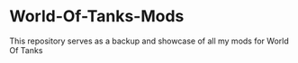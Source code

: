 # World-Of-Tanks-Mods
This repository serves as a backup and showcase of all my mods for World Of Tanks

